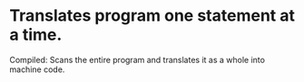 # Translates program one statement at a time.

Compiled: Scans the entire program and translates it as a whole into machine code.